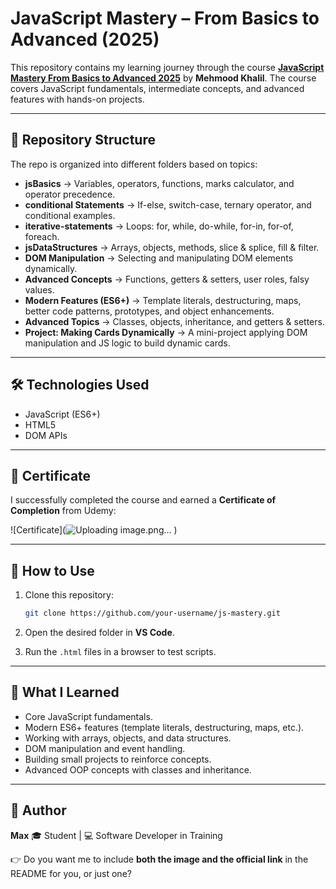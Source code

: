 # JavaScript Mastery – From Basics to Advanced (2025)

This repository contains my learning journey through the course **[JavaScript Mastery From Basics to Advanced 2025](https://www.udemy.com/)** by **Mehmood Khalil**.
The course covers JavaScript fundamentals, intermediate concepts, and advanced features with hands-on projects.

---

## 📂 Repository Structure

The repo is organized into different folders based on topics:

* **jsBasics** → Variables, operators, functions, marks calculator, and operator precedence.
* **conditional Statements** → If-else, switch-case, ternary operator, and conditional examples.
* **iterative-statements** → Loops: for, while, do-while, for-in, for-of, foreach.
* **jsDataStructures** → Arrays, objects, methods, slice & splice, fill & filter.
* **DOM Manipulation** → Selecting and manipulating DOM elements dynamically.
* **Advanced Concepts** → Functions, getters & setters, user roles, falsy values.
* **Modern Features (ES6+)** → Template literals, destructuring, maps, better code patterns, prototypes, and object enhancements.
* **Advanced Topics** → Classes, objects, inheritance, and getters & setters.
* **Project: Making Cards Dynamically** → A mini-project applying DOM manipulation and JS logic to build dynamic cards.

---

## 🛠️ Technologies Used

* JavaScript (ES6+)
* HTML5
* DOM APIs

---

## 📜 Certificate

I successfully completed the course and earned a **Certificate of Completion** from Udemy:

![Certificate](![Uploading image.png…]()
)

---

## 🚀 How to Use

1. Clone this repository:

   ```bash
   git clone https://github.com/your-username/js-mastery.git
   ```
2. Open the desired folder in **VS Code**.
3. Run the `.html` files in a browser to test scripts.

---

## 📌 What I Learned

* Core JavaScript fundamentals.
* Modern ES6+ features (template literals, destructuring, maps, etc.).
* Working with arrays, objects, and data structures.
* DOM manipulation and event handling.
* Building small projects to reinforce concepts.
* Advanced OOP concepts with classes and inheritance.

---

## 🔗 Author

**Max**
🎓 Student | 💻 Software Developer in Training


👉 Do you want me to include **both the image and the official link** in the README for you, or just one?

